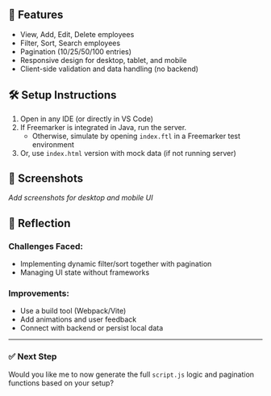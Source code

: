 
## 🚀 Features
- View, Add, Edit, Delete employees
- Filter, Sort, Search employees
- Pagination (10/25/50/100 entries)
- Responsive design for desktop, tablet, and mobile
- Client-side validation and data handling (no backend)

## 🛠 Setup Instructions
1. Open in any IDE (or directly in VS Code)
2. If Freemarker is integrated in Java, run the server.
   - Otherwise, simulate by opening `index.ftl` in a Freemarker test environment
3. Or, use `index.html` version with mock data (if not running server)

## 📸 Screenshots
*Add screenshots for desktop and mobile UI*

## 🧠 Reflection
### Challenges Faced:
- Implementing dynamic filter/sort together with pagination
- Managing UI state without frameworks

### Improvements:
- Use a build tool (Webpack/Vite)
- Add animations and user feedback
- Connect with backend or persist local data

---

### ✅ Next Step

Would you like me to now generate the full `script.js` logic and pagination functions based on your setup?
